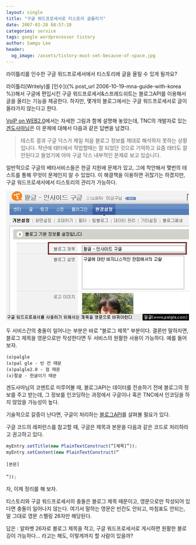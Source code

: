 ```yaml
---
layout: single
title: "구글 워드프로세서로 티스토리 글올리기"
date: 2007-02-28 08:57:18
categories: service
tags: google wordprocessor tistory
author: Samgu Lee
header:
  og_image: /assets/tistory-must-set-because-of-space.jpg
---
```


라이틀리를 인수한 구글 워드프로세서에서 티스토리에 글을 올릴 수 있게 될까요?

라이틀리(Writely)를 [인수]({% post_url 2006-10-19-mna-guide-with-korea %})해서 구글에 편입시킨 구글 워드프로세서&스프레드쉬트는 블로그API를 이용해서 글을 올리는 기능을 제공한다. 하지만, 몇개의 블로그에서는 구글 워드프로세서로 글이 올라가지 않는다고 한다.

[VoIP on WEB2.0](http://mushman.tistory.com/entry/BlogAPI%EA%B0%80-%EA%B5%AC%EA%B8%80-%EB%8B%A5%EC%8A%A4%EC%97%90%EC%84%9C-%EC%A0%9C%EB%8C%80%EB%A1%9C-%EC%95%88%EB%90%98%EB%8A%94%EA%B5%B0%EC%9A%94)에서는 자세한 그림과 함께 설명해 놓았는데, TNC의 개발자로 있는 [겐도사마님](http://gendoh.tistory.com/2510869)은 이 문제에 대해서 다음과 같은 답변을 남겼다.

> 테스트 결과 구글 닥스가 제일 처음 블로그 정보를 제대로 해석하지 못하는 상황입니다. 작년에 태터에서 작업할때는 잘 되었던 것으로 기억하고 요즘 태터도 잘 안된다고 들었기에 아마 구글 닥스 내부적인 문제로 보고 있습니다.

일반적으로 구글의 베타서비스들은 한글 지원에 문제가 있고, 그에 착안해서 몇번의 테스트를 통해 무엇이 문제인지 알 수 있었다. 이 해결책을 이용하면 귀찮기는 하겠지만, 구글 워드프로세서에서 티스토리의 관리가 가능하다.

![구글로 티스토리에 글 올리기](/assets/tistory-must-set-because-of-space.jpg)

두 서비스간의 충돌이 일어나는 부분은 바로 "블로그 제목" 부분이다. 결론만 말하자면, 블로그 제목을 영문으로만 작성한다면 두 서비스의 원활한 사용이 가능하다. 예를 들어보자.

    (o)palgle
    (x)pal gle - 빈 칸 때문
    (x)palgle2.0 - 점 때문
    (x)팔글 - 한글이기 때문

겐도사마님의 코멘트로 미루어볼 때, 블로그API는 데이터를 전송하기 전에 블로그의 정보를 주고 받는데, 그 정보를 인코딩하는 과정에서 구글이나 혹은 TNC에서 인코딩을 하지 않았을 가능성이 높다.

기술적으로 갈증이 난다면, 구글이 처리하는 [블로그API](http://code.google.com/apis/blogger/gdata.html)를 살펴볼 필요가 있다.

구글 코드의 레퍼런스를 참고할 때, 구글은 제목과 본문을 다음과 같은 코드로 처리하라고 권고하고 있다.

```javascript
myEntry.setTitle(new PlainTextConstruct(“[제목]”));
myEntry.setContent(new PlainTextConstruct(“

[본문]

“));
```

자, 이제 정리를 해 보자.

티스토리와 구글 워드프로세서의 충돌은 블로그 제목 때문이고, 영문으로만 작성되어 있다면 충돌이 일어나지 않는다. 여기서 말하는 영문은 빈칸도 안되고, 마침표도 안되는, 말 그대로 영문 스펠링 26자만 해당된다.

답은 : 알파벳 26자로 블로그 제목을 적고, 구글 워드프로세서로 게시하면 원활한 블로깅이 가능하다... 라고는 해도, 이렇게까지 할 사람이 있을까?
